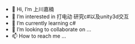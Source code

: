 - 👋 Hi, I’m 上川嘉楠
- 👀 I’m interested in 打电动 研究c#以及unity3d交互
- 🌱 I’m currently learning c#
- 💞️ I’m looking to collaborate on ...
- 📫 How to reach me ...

<!---
1821166962/1821166962 is a ✨ special ✨ repository because its `README.md` (this file) appears on your GitHub profile.
You can click the Preview link to take a look at your changes.
--->
